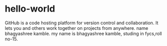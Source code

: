 # hello-world
GitHub is a code hosting platform for version control and collaboration. It lets you and others work together on projects from anywhere.
name bhagyashree kamble.
my name is bhagyashree kamble, studing in fycs,roll no-15.

